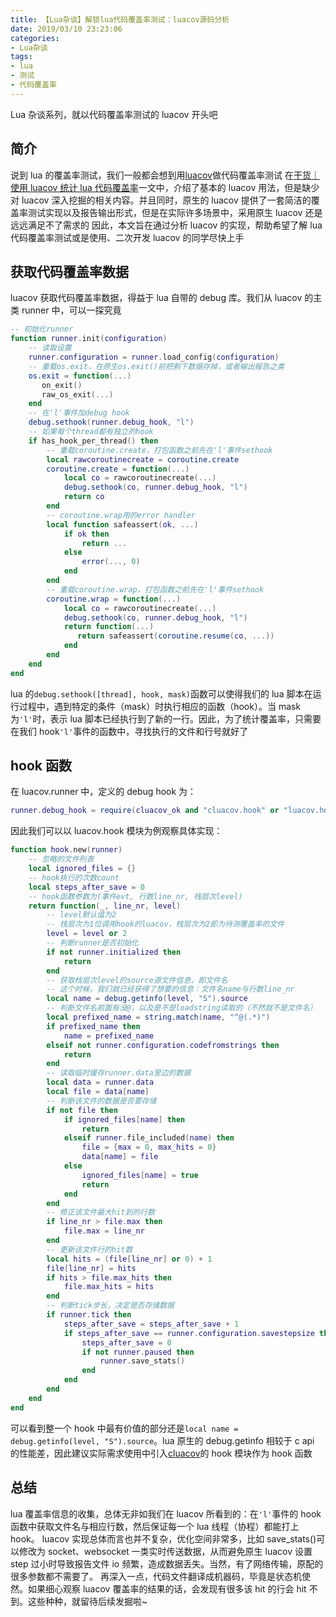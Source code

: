 ```yaml
---
title: 【Lua杂谈】解锁lua代码覆盖率测试：luacov源码分析
date: 2019/03/10 23:23:06
categories:
- Lua杂谈
tags:
- lua
- 测试
- 代码覆盖率
---
```


Lua 杂谈系列，就以代码覆盖率测试的 luacov 开头吧

## 简介

说到 lua 的覆盖率测试，我们一般都会想到用[luacov](https:--keplerproject.github.io/luacov/index.html)做代码覆盖率测试
在[干货｜使用 luacov 统计 lua 代码覆盖率](https:--blog.csdn.net/O4dC8OjO7ZL6/article/details/78373117)一文中，介绍了基本的 luacov 用法，但是缺少对 luacov 深入挖掘的相关内容。并且同时，原生的 luacov 提供了一套简洁的覆盖率测试实现以及报告输出形式，但是在实际许多场景中，采用原生 luacov 还是远远满足不了需求的
因此，本文旨在通过分析 luacov 的实现，帮助希望了解 lua 代码覆盖率测试或是使用、二次开发 luacov 的同学尽快上手

<!-- more -->

## 获取代码覆盖率数据

luacov 获取代码覆盖率数据，得益于 lua 自带的 debug 库。我们从 luacov 的主类 runner 中，可以一探究竟

```lua
-- 初始化runner
function runner.init(configuration)
	-- 读取设置
	runner.configuration = runner.load_config(configuration)
	-- 重载os.exit，在原生os.exit()前把剩下数据存掉，或者输出报告之类
	os.exit = function(...)
	   on_exit()
	   raw_os_exit(...)
	end
	-- 在'l'事件加debug hook
	debug.sethook(runner.debug_hook, "l")
	-- 如果每个thread都有独立的hook
	if has_hook_per_thread() then
		-- 重载coroutine.create，打包函数之前先在'l'事件sethook
		local rawcoroutinecreate = coroutine.create
		coroutine.create = function(...)
			local co = rawcoroutinecreate(...)
			debug.sethook(co, runner.debug_hook, "l")
			return co
		end
		-- coroutine.wrap用的error handler
		local function safeassert(ok, ...)
			if ok then
			    return ...
			else
			    error(..., 0)
			end
		end
		-- 重载coroutine.wrap，打包函数之前先在'l'事件sethook
		coroutine.wrap = function(...)
		    local co = rawcoroutinecreate(...)
		    debug.sethook(co, runner.debug_hook, "l")
		    return function(...)
		       return safeassert(coroutine.resume(co, ...))
		    end
		end
	end
end
```

lua 的`debug.sethook([thread], hook, mask)`函数可以使得我们的 lua 脚本在运行过程中，遇到特定的条件（mask）时执行相应的函数（hook）。当 mask 为`'l'`时，表示 lua 脚本已经执行到了新的一行。因此，为了统计覆盖率，只需要在我们 hook`'l'`事件的函数中，寻找执行的文件和行号就好了

## hook 函数

在 luacov.runner 中，定义的 debug hook 为：

```lua
runner.debug_hook = require(cluacov_ok and "cluacov.hook" or "luacov.hook").new(runner)
```

因此我们可以以 luacov.hook 模块为例观察具体实现：

```lua
function hook.new(runner)
	-- 忽略的文件列表
	local ignored_files = {}
	-- hook执行的次数count
	local steps_after_save = 0
	-- hook函数参数为(事件evt, 行数line_nr, 栈层次level)
	return function(_, line_nr, level)
		-- level默认值为2
		-- 栈层次为1位调用hook的luacov，栈层次为2即为待测覆盖率的文件
		level = level or 2
		-- 判断runner是否初始化
		if not runner.initialized then
		    return
		end
		-- 获取栈层次level的source源文件信息，即文件名
		-- 这个时候，我们就已经获得了想要的信息：文件名name与行数line_nr
		local name = debug.getinfo(level, "S").source
		-- 判断文件名前面有没@，以及是不是loadstring读取的（不然就不是文件名）
		local prefixed_name = string.match(name, "^@(.*)")
		if prefixed_name then
		    name = prefixed_name
		elseif not runner.configuration.codefromstrings then
		    return
		end
		-- 读取临时缓存runner.data里边的数据
		local data = runner.data
		local file = data[name]
		-- 判断该文件的数据是否要存储
		if not file then
		    if ignored_files[name] then
		        return
		    elseif runner.file_included(name) then
		        file = {max = 0, max_hits = 0}
		        data[name] = file
		    else
		        ignored_files[name] = true
		        return
		    end
		end
		-- 修正该文件最大hit到的行数
		if line_nr > file.max then
		    file.max = line_nr
		end
		-- 更新该文件行的hit数
		local hits = (file[line_nr] or 0) + 1
		file[line_nr] = hits
		if hits > file.max_hits then
		    file.max_hits = hits
		end
		-- 判断tick步长，决定是否存储数据
		if runner.tick then
		    steps_after_save = steps_after_save + 1
		    if steps_after_save == runner.configuration.savestepsize then
		        steps_after_save = 0
		        if not runner.paused then
		        	runner.save_stats()
		      	end
		    end
		end
	end
end
```

可以看到整一个 hook 中最有价值的部分还是`local name = debug.getinfo(level, "S").source`。lua 原生的 debug.getinfo 相较于 c api 的性能差，因此建议实际需求使用中引入[cluacov](https:--github.com/LuaDist-testing/cluacov)的 hook 模块作为 hook 函数

## 总结

lua 覆盖率信息的收集，总体无非如我们在 luacov 所看到的：在`'l'`事件的 hook 函数中获取文件名与相应行数，然后保证每一个 lua 线程（协程）都能打上 hook。
luacov 实现总体而言也并不复杂，优化空间非常多，比如 save_stats()可以修改为 socket、websocket 一类实时传送数据，从而避免原生 luacov 设置 step 过小时导致报告文件 io 频繁，造成数据丢失。当然，有了网络传输，原配的很多参数都不需要了。
再深入一点，代码文件翻译成机器码，毕竟是状态机使然。如果细心观察 luacov 覆盖率的结果的话，会发现有很多该 hit 的行会 hit 不到。这些种种，就留待后续发掘啦~
